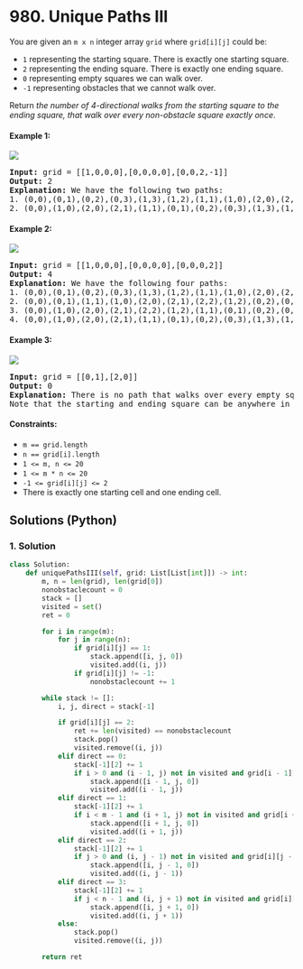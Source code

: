 # 980. Unique Paths III
You are given an `m x n` integer array `grid` where `grid[i][j]` could be:
* `1` representing the starting square. There is exactly one starting square.
* `2` representing the ending square. There is exactly one ending square.
* `0` representing empty squares we can walk over.
* `-1` representing obstacles that we cannot walk over.

Return *the number of 4-directional walks from the starting square to the ending square, that walk over every non-obstacle square exactly once*.

#### Example 1:
![](https://assets.leetcode.com/uploads/2021/08/02/lc-unique1.jpg)
<pre>
<strong>Input:</strong> grid = [[1,0,0,0],[0,0,0,0],[0,0,2,-1]]
<strong>Output:</strong> 2
<strong>Explanation:</strong> We have the following two paths:
1. (0,0),(0,1),(0,2),(0,3),(1,3),(1,2),(1,1),(1,0),(2,0),(2,1),(2,2)
2. (0,0),(1,0),(2,0),(2,1),(1,1),(0,1),(0,2),(0,3),(1,3),(1,2),(2,2)
</pre>

#### Example 2:
![](https://assets.leetcode.com/uploads/2021/08/02/lc-unique2.jpg)
<pre>
<strong>Input:</strong> grid = [[1,0,0,0],[0,0,0,0],[0,0,0,2]]
<strong>Output:</strong> 4
<strong>Explanation:</strong> We have the following four paths:
1. (0,0),(0,1),(0,2),(0,3),(1,3),(1,2),(1,1),(1,0),(2,0),(2,1),(2,2),(2,3)
2. (0,0),(0,1),(1,1),(1,0),(2,0),(2,1),(2,2),(1,2),(0,2),(0,3),(1,3),(2,3)
3. (0,0),(1,0),(2,0),(2,1),(2,2),(1,2),(1,1),(0,1),(0,2),(0,3),(1,3),(2,3)
4. (0,0),(1,0),(2,0),(2,1),(1,1),(0,1),(0,2),(0,3),(1,3),(1,2),(2,2),(2,3)
</pre>

#### Example 3:
![](https://assets.leetcode.com/uploads/2021/08/02/lc-unique3-.jpg)
<pre>
<strong>Input:</strong> grid = [[0,1],[2,0]]
<strong>Output:</strong> 0
<strong>Explanation:</strong> There is no path that walks over every empty square exactly once.
Note that the starting and ending square can be anywhere in the grid.
</pre>

#### Constraints:
* `m == grid.length`
* `n == grid[i].length`
* `1 <= m, n <= 20`
* `1 <= m * n <= 20`
* `-1 <= grid[i][j] <= 2`
* There is exactly one starting cell and one ending cell.

## Solutions (Python)

### 1. Solution
```Python
class Solution:
    def uniquePathsIII(self, grid: List[List[int]]) -> int:
        m, n = len(grid), len(grid[0])
        nonobstaclecount = 0
        stack = []
        visited = set()
        ret = 0

        for i in range(m):
            for j in range(n):
                if grid[i][j] == 1:
                    stack.append([i, j, 0])
                    visited.add((i, j))
                if grid[i][j] != -1:
                    nonobstaclecount += 1

        while stack != []:
            i, j, direct = stack[-1]

            if grid[i][j] == 2:
                ret += len(visited) == nonobstaclecount
                stack.pop()
                visited.remove((i, j))
            elif direct == 0:
                stack[-1][2] += 1
                if i > 0 and (i - 1, j) not in visited and grid[i - 1][j] != -1:
                    stack.append([i - 1, j, 0])
                    visited.add((i - 1, j))
            elif direct == 1:
                stack[-1][2] += 1
                if i < m - 1 and (i + 1, j) not in visited and grid[i + 1][j] != -1:
                    stack.append([i + 1, j, 0])
                    visited.add((i + 1, j))
            elif direct == 2:
                stack[-1][2] += 1
                if j > 0 and (i, j - 1) not in visited and grid[i][j - 1] != -1:
                    stack.append([i, j - 1, 0])
                    visited.add((i, j - 1))
            elif direct == 3:
                stack[-1][2] += 1
                if j < n - 1 and (i, j + 1) not in visited and grid[i][j + 1] != -1:
                    stack.append([i, j + 1, 0])
                    visited.add((i, j + 1))
            else:
                stack.pop()
                visited.remove((i, j))

        return ret
```
